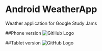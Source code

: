 # Android WeatherApp
Weather application for Google Study Jams

##Phone version
![GitHub Logo](https://k60.kn3.net/4/B/B/7/9/5/DC6.jpg)

##Tablet version
![GitHub Logo](https://k60.kn3.net/0/F/0/3/6/9/282.jpg)
